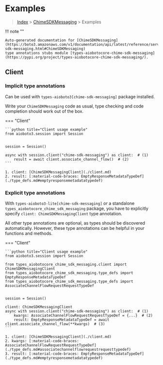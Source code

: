 # Examples

> [Index](../README.md) > [ChimeSDKMessaging](./README.md) > Examples

!!! note ""

    Auto-generated documentation for [ChimeSDKMessaging](https://boto3.amazonaws.com/v1/documentation/api/latest/reference/services/chime-sdk-messaging.html#ChimeSDKMessaging)
    type annotations stubs module [types-aiobotocore-chime-sdk-messaging](https://pypi.org/project/types-aiobotocore-chime-sdk-messaging/).

## Client

### Implicit type annotations

Can be used with `types-aioboto3[chime-sdk-messaging]` package installed.

Write your `ChimeSDKMessaging` code as usual,
type checking and code completion should work out of the box.



=== "Client"

    ```python title="Client usage example"
    from aioboto3.session import Session


    session = Session()

    async with session.client("chime-sdk-messaging") as client:  # (1)
        result = await client.associate_channel_flow()  # (2)
    ```

    1. client: [ChimeSDKMessagingClient](./client.md)
    2. result: [:material-code-braces: EmptyResponseMetadataTypeDef](./type_defs.md#emptyresponsemetadatatypedef) 






### Explicit type annotations

With `types-aioboto3-lite[chime-sdk-messaging]`
or a standalone `types_aiobotocore_chime_sdk_messaging` package, you have to explicitly specify
`client: ChimeSDKMessagingClient` type annotation.

All other type annotations are optional, as types should be discovered automatically.
However, these type annotations can be helpful in your functions and methods.


=== "Client"

    ```python title="Client usage example"
    from aioboto3.session import Session

    from types_aiobotocore_chime_sdk_messaging.client import ChimeSDKMessagingClient
    from types_aiobotocore_chime_sdk_messaging.type_defs import EmptyResponseMetadataTypeDef
    from types_aiobotocore_chime_sdk_messaging.type_defs import AssociateChannelFlowRequestRequestTypeDef


    session = Session()

    client: ChimeSDKMessagingClient
    async with session.client("chime-sdk-messaging") as client:  # (1)
        kwargs: AssociateChannelFlowRequestRequestTypeDef = {...}  # (2)
        result: EmptyResponseMetadataTypeDef = await client.associate_channel_flow(**kwargs)  # (3)
    ```

    1. client: [ChimeSDKMessagingClient](./client.md)
    2. kwargs: [:material-code-braces: AssociateChannelFlowRequestRequestTypeDef](./type_defs.md#associatechannelflowrequestrequesttypedef) 
    3. result: [:material-code-braces: EmptyResponseMetadataTypeDef](./type_defs.md#emptyresponsemetadatatypedef) 






